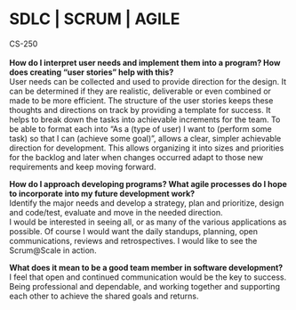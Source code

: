 # SDLC | SCRUM | AGILE
CS-250<br><br>
<b>How do I interpret user needs and implement them into a program? How does creating “user stories” help with this?</b><br>
User needs can be collected and used to provide direction for the design. It can be determined if they are realistic, deliverable or even combined or made to be more efficient. The structure of the user stories keeps these thoughts and directions on track by providing a template for success. It helps to break down the tasks into achievable increments for the team. To be able to format each into “As a (type of user) I want to (perform some task) so that I can (achieve some goal)”,  allows a clear, simpler achievable direction for development.  This allows organizing it into sizes and priorities for the backlog and later when changes occurred adapt to those new requirements and keep moving forward.

<b>How do I approach developing programs? What agile processes do I hope to incorporate into my future development work?</b><br>
Identify the major needs and develop a strategy, plan and prioritize, design and code/test, evaluate and move in the needed direction. <br>
I would be interested in seeing all, or as many of the various applications as possible. Of course I would want the daily standups, planning, open communications, reviews and retrospectives. I would like to see the Scrum@Scale in action. <br>

<b>What does it mean to be a good team member in software development?</b><br>
I feel that open and continued communication would be the key to success. Being professional and dependable, and working together and supporting each other to achieve the shared goals and returns.

